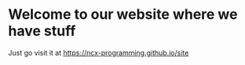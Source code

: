 # Welcome to our website where we have stuff
Just go visit it at https://ncx-programming.github.io/site